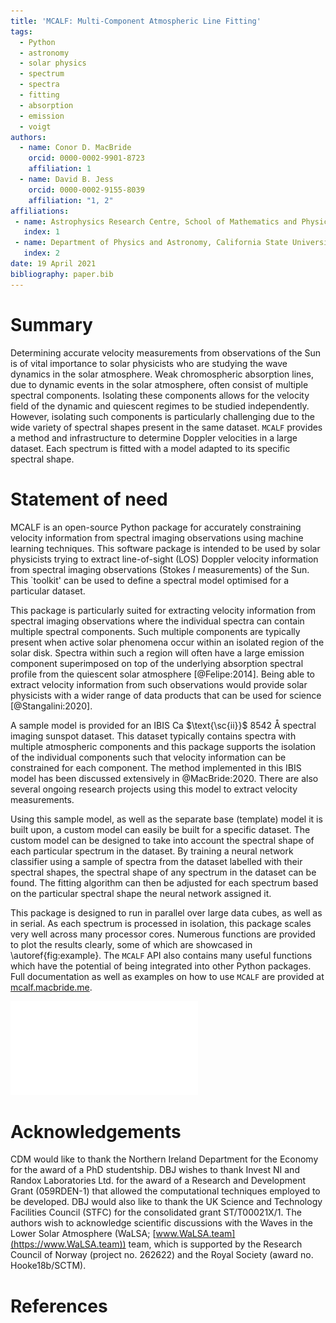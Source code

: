 ```yaml
---
title: 'MCALF: Multi-Component Atmospheric Line Fitting'
tags:
  - Python
  - astronomy
  - solar physics
  - spectrum
  - spectra
  - fitting
  - absorption
  - emission
  - voigt
authors:
  - name: Conor D. MacBride
    orcid: 0000-0002-9901-8723
    affiliation: 1
  - name: David B. Jess
    orcid: 0000-0002-9155-8039
    affiliation: "1, 2"
affiliations:
 - name: Astrophysics Research Centre, School of Mathematics and Physics, Queen's University Belfast, Belfast, BT7 1NN, UK
   index: 1
 - name: Department of Physics and Astronomy, California State University Northridge, Northridge, CA 91330, U.S.A.
   index: 2
date: 19 April 2021
bibliography: paper.bib
---
```


# Summary

Determining accurate velocity measurements from observations of the Sun is of vital importance to solar physicists who are studying the wave dynamics in the solar atmosphere. Weak chromospheric absorption lines, due to dynamic events in the solar atmosphere, often consist of multiple spectral components. Isolating these components allows for the velocity field of the dynamic and quiescent regimes to be studied independently. However, isolating such components is particularly challenging due to the wide variety of spectral shapes present in the same dataset. `MCALF` provides a method and infrastructure to determine Doppler velocities in a large dataset. Each spectrum is fitted with a model adapted to its specific spectral shape.

# Statement of need

MCALF is an open-source Python package for accurately constraining velocity information from spectral imaging observations using machine learning techniques. This software package is intended to be used by solar physicists trying to extract line-of-sight (LOS) Doppler velocity information from spectral imaging observations (Stokes $I$ measurements) of the Sun. This `toolkit' can be used to define a spectral model optimised for a particular dataset.

This package is particularly suited for extracting velocity information from spectral imaging observations where the individual spectra can contain multiple spectral components. Such multiple components are typically present when active solar phenomena occur within an isolated region of the solar disk. Spectra within such a region will often have a large emission component superimposed on top of the underlying absorption spectral profile from the quiescent solar atmosphere [@Felipe:2014]. Being able to extract velocity information from such observations would provide solar physicists with a wider range of data products that can be used for science [@Stangalini:2020].

A sample model is provided for an IBIS Ca $\text{\sc{ii}}$ 8542 Å spectral imaging sunspot dataset. This dataset typically contains spectra with multiple atmospheric components and this package supports the isolation of the individual components such that velocity information can be constrained for each component. The method implemented in this IBIS model has been discussed extensively in @MacBride:2020. There are also several ongoing research projects using this model to extract velocity measurements.

Using this sample model, as well as the separate base (template) model it is built upon, a custom model can easily be built for a specific dataset. The custom model can be designed to take into account the spectral shape of each particular spectrum in the dataset. By training a neural network classifier using a sample of spectra from the dataset labelled with their spectral shapes, the spectral shape of any spectrum in the dataset can be found. The fitting algorithm can then be adjusted for each spectrum based on the particular spectral shape the neural network assigned it.

This package is designed to run in parallel over large data cubes, as well as in serial. As each spectrum is processed in isolation, this package scales very well across many processor cores. Numerous functions are provided to plot the results clearly, some of which are showcased in \autoref{fig:example}. The `MCALF` API also contains many useful functions which have the potential of being integrated into other Python packages. Full documentation as well as examples on how to use `MCALF` are provided at [mcalf.macbride.me](https://mcalf.macbride.me).

![An overview of some of the plotting functions that are included in `MCALF`.\label{fig:example}](figure.pdf)

# Acknowledgements

CDM would like to thank the Northern Ireland Department for the Economy for the award of a PhD studentship. DBJ wishes to thank Invest NI and Randox Laboratories Ltd. for the award of a Research and Development Grant (059RDEN-1) that allowed the computational techniques employed to be developed. DBJ would also like to thank the UK Science and Technology Facilities Council (STFC) for the consolidated grant ST/T00021X/1. The authors wish to acknowledge scientific discussions with the Waves in the Lower Solar Atmosphere (WaLSA; [www.WaLSA.team](https://www.WaLSA.team)) team, which is supported by the Research Council of Norway (project no. 262622) and the Royal Society (award no. Hooke18b/SCTM).

# References

